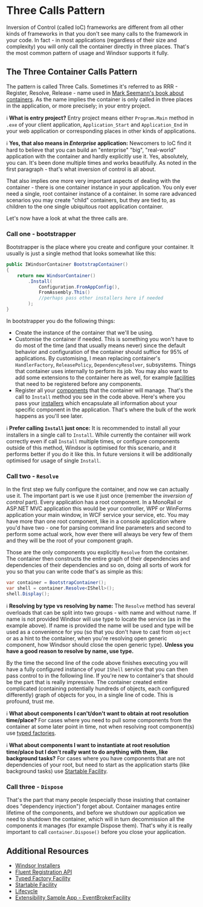 # Three Calls Pattern

Inversion of Control (called IoC) frameworks are different from all other kinds of frameworks in that you don't see many calls to the framework in your code. In fact - in most applications (regardless of their size and complexity) you will only call the container directly in three places. That's the most common pattern of usage and Windsor supports it fully.

## The Three Container Calls Pattern

The pattern is called Three Calls. Sometimes it's referred to as RRR - Register, Resolve, Release - name used in [Mark Seemann's book about containers](http://www.manning.com/seemann/). As the name implies the container is only called in three places in the application, or more precisely; in your entry project.

:information_source: **What is entry project?** Entry project means either `Program.Main` method in `.exe` of your client application, `Application_Start` and `Application_End` in your web application or corresponding places in other kinds of applications.

:information_source: **Yes, that also means in *Enterprise* application:** Newcomers to IoC find it hard to believe that you can build an "enterprise" "big", "real-world" application with the container and hardly explicitly use it. Yes, absolutely, you can. It's been done multiple times and works beautifully. As noted in the first paragraph - that's what inversion of control is all about.

That also implies one more very important aspects of dealing with the container - there is one container instance in your application. You only ever need a single, root container instance of a container. In some rare advanced scenarios you may create "child" containers, but they are tied to, as children to the one single ubiquitous root application container.

Let's now have a look at what the three calls are.

### Call one - bootstrapper

Bootstrapper is the place where you create and configure your container. It usually is just a single method that looks somewhat like this:

```csharp
public IWindsorContainer BootstrapContainer()
{
    return new WindsorContainer()
        .Install(
            Configuration.FromAppConfig(),
            FromAssembly.This()
            //perhaps pass other installers here if needed
        );
}
```

In bootstrapper you do the following things:

* Create the instance of the container that we'll be using.
* Customise the container if needed. This is something you won't have to do most of the time (and that usually means never) since the default behavior and configuration of the container should suffice for 95% of applications. By customising, I mean replacing container's `HandlerFactory`, `ReleasePolicy`, `DependencyResolver`, subsystems. Things that container uses internally to perform its job. You may also want to add some extensions to the container here as well, for example [facilities](facilities.md) that need to be registered before any components.
* Register all your [components](services-and-components.md) that the container will manage. That's the call to `Install` method you see in the code above. Here's where you pass your [installers](installers.md) which encapsulate all information about your specific component in the application. That's where the bulk of the work happens as you'll see later.

:information_source: **Prefer calling `Install` just once:** It is recommended to install all your installers in a single call to `Install`. While currently the container will work correctly even if call `Install` multiple times, or configure components outside of this method, Windsor is optimised for this scenario, and it performs better if you do it like this. In future versions it will be additionally optimised for usage of single `Install`.

### Call two - `Resolve`

In the first step we fully configure the container, and now we can actually use it. The important part is we use it just once (remember the *inversion of control* part). Every application has a root component. In a MonoRail or ASP.NET MVC application this would be your controller, WPF or WinForms application your main window, in WCF service your service, etc. You may have more than one root component, like in a console application where you'd have two - one for parsing command line parameters and second to perform some actual work, how ever there will always be very few of them and they will be the root of your component graph.

Those are the only components you explicitly `Resolve` from the container. The container then constructs the entire graph of their dependencies and dependencies of their dependencies and so on, doing all sorts of work for you so that you can write code that's as simple as this:

```csharp
var container = BootstrapContainer();
var shell = container.Resolve<IShell>();
shell.Display();
```

:information_source: **Resolving by type vs resolving by name:** The `Resolve` method has several overloads that can be split into two groups - with name and without name. If name is not provided Windsor will use type to locate the service (as in the example above). If name is provided the name will be used and type will be used as a convenience for you (so that you don't have to cast from `object` or as a hint to the container, when you're resolving open generic component, how Windsor should close the open generic type). **Unless you have a good reason to resolve by name, use type.**

By the time the second line of the code above finishes executing you will have a fully configured instance of your `IShell` service that you can then pass control to in the following line. If you're new to container's that should be the part that is really impressive. The container created entire complicated (containing potentially hundreds of objects, each configured differently) graph of objects for you, in a single line of code. This is profound, trust me.

:information_source: **What about components I can't/don't want to obtain at root resolution time/place?** For cases where you need to pull some components from the container at some later point in time, not when resolving root component(s) use [typed factories](typed-factory-facility.md).

:information_source: **What about components I want to instantiate at root resolution time/place but I don't really want to do anything with them, like background tasks?** For cases where you have components that are not dependencies of your root, but need to start as the application starts (like background tasks) use [Startable Facility](startable-facility.md).

### Call three - `Dispose`

That's the part that many people (especially those insisting that container does "dependency injection") forget about. Container manages entire lifetime of the components, and before we shutdown our application we need to shutdown the container, which will in turn decommission all the components it manages (for example Dispose them). That's why it is really important to call `container.Dispose()` before you close your application.

## Additional Resources

* [Windsor Installers](installers.md)
* [Fluent Registration API](fluent-registration-api.md)
* [Typed Factory Facility](typed-factory-facility.md)
* [Startable Facility](startable-facility.md)
* [Lifecycle](lifecycle.md)
* [Extensibility Sample App - EventBrokerFacility](sample-eventbrokerfacility.md)
